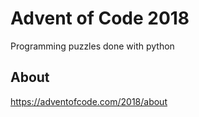 # Advent of Code 2018

Programming puzzles done with python

## About

<https://adventofcode.com/2018/about>
